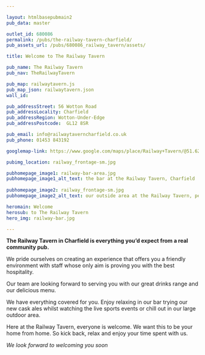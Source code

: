 ```yaml
---

layout: htmlbasepubmain2
pub_data: master

outlet_id: 680086
permalink: /pubs/the-railway-tavern-charfield/
pub_assets_url: /pubs/680086_railway_tavern/assets/

title: Welcome to The Railway Tavern

pub_name: The Railway Tavern
pub_nav: TheRailwayTavern

pub_map: railwaytavern.js
pub_map_json: railwaytavern.json
wall_id:

pub_addressStreet: 56 Wotton Road
pub_addressLocality: Charfield
pub_addressRegion: Wotton-Under-Edge
pub_addressPostcode:  GL12 8SR

pub_email: info@railwaytaverncharfield.co.uk
pub_phone: 01453 843192

googlemap-link: https://www.google.com/maps/place/Railway+Tavern/@51.629687,-2.396817,16z/data=!4m5!3m4!1s0x48719f3b0c15e613:0x356bde9dbc766463!8m2!3d51.629248!4d-2.399119?hl=en-GB

pubimg_location: railway_frontage-sm.jpg 

pubhomepage_image1: railway-bar-area.jpg
pubhomepage_image1_alt_text: the bar at the Railway Tavern, Charfield
 
pubhomepage_image2: railway_frontage-sm.jpg
pubhomepage_image2_alt_text: our outside area at the Railway Tavern, perfect when the sun shines

heromain: Welcome
herosub: to The Railway Tavern
hero_img: railway-bar.jpg

---
```



**The Railway Tavern in Charfield is everything you’d expect from a real community pub.**

We pride ourselves on creating an experience that offers you a friendly environment with staff whose only aim is proving you with the best hospitality.

Our team are looking forward to serving you with our great drinks range and our delicious menu.

We have everything covered for you. Enjoy relaxing in our bar trying our new cask ales whilst watching the live sports events or chill out in our large outdoor area.

Here at the Railway Tavern, everyone is welcome. We want this to be your home from home. So kick back, relax and enjoy your time spent with us.

*We look forward to welcoming you soon*
